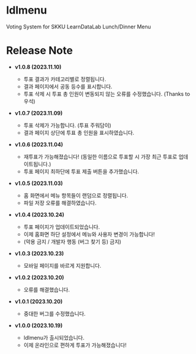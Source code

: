 # ldlmenu
Voting System for SKKU LearnDataLab Lunch/Dinner Menu

# Release Note
- **v1.0.8 (2023.11.10)**
    - 투표 결과가 카테고리별로 정렬됩니다.
    - 결과 페이지에서 공동 등수를 표시합니다.
    - 투표 삭제 시 투표 총 인원이 변동되지 않는 오류를 수정했습니다. (Thanks to 우석)

- **v1.0.7 (2023.11.09)**
    - 투표 삭제가 가능합니다. (투표 주워담이)
    - 결과 페이지 상단에 투표 총 인원을 표시하였습니다.

- **v1.0.6 (2023.11.04)**
    - 재투표가 가능해졌습니다! (동일한 이름으로 투표할 시 가장 최근 투표로 업데이트됩니다.)
    - 투표 페이지 최하단에 투표 제출 버튼을 추가했습니다.

- **v1.0.5 (2023.11.03)**
    - 홈 화면에서 메뉴 항목들이 랜덤으로 정렬됩니다.
    - 파일 저장 오류를 해결하였습니다.

- **v1.0.4 (2023.10.24)**
    - 투표 페이지가 업데이트되었습니다.
    - 이제 홈화면 하단 설정에서 메뉴와 사용자 변경이 가능합니다!
    - (악용 금지 / 개발자 행동 (버그 찾기 등) 금지)

- **v1.0.3 (2023.10.23)**
    - 모바일 페이지를 바르게 지원합니다.

- **v1.0.2 (2023.10.20)**
    - 오류를 해결했습니다.

- **v1.0.1 (2023.10.20)**
    - 중대한 버그를 수정했습니다.

- **v1.0.0 (2023.10.19)**
    - ldlmenu가 출시되었습니다.
    - 이제 온라인으로 편하게 투표가 가능해졌습니다!